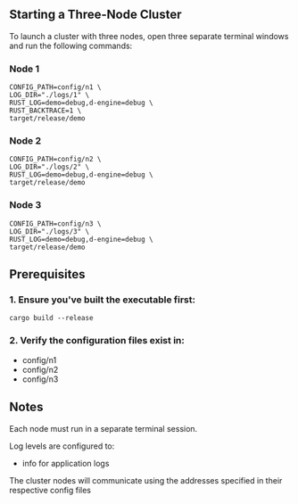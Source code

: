 ## Starting a Three-Node Cluster
To launch a cluster with three nodes, open three separate terminal windows and run the following commands:

### Node 1
```shell
CONFIG_PATH=config/n1 \
LOG_DIR="./logs/1" \
RUST_LOG=demo=debug,d-engine=debug \
RUST_BACKTRACE=1 \
target/release/demo
```

### Node 2
```shell
CONFIG_PATH=config/n2 \
LOG_DIR="./logs/2" \
RUST_LOG=demo=debug,d-engine=debug \
target/release/demo
```

### Node 3
```shell
CONFIG_PATH=config/n3 \
LOG_DIR="./logs/3" \
RUST_LOG=demo=debug,d-engine=debug \
target/release/demo
```

## Prerequisites

### 1. Ensure you've built the executable first:

```shell
cargo build --release
```

### 2. Verify the configuration files exist in:
- config/n1
- config/n2
- config/n3


## Notes
Each node must run in a separate terminal session.

Log levels are configured to:
- info for application logs

The cluster nodes will communicate using the addresses specified in their respective config files